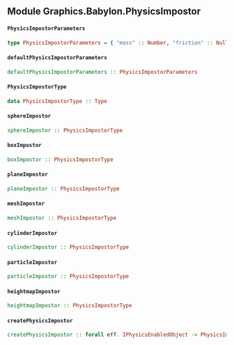 ## Module Graphics.Babylon.PhysicsImpostor

#### `PhysicsImpostorParameters`

``` purescript
type PhysicsImpostorParameters = { "mass" :: Number, "friction" :: Nullable Number, "restitution" :: Nullable Number, "nativeOptions" :: Nullable Foreign }
```

#### `defaultPhysicsImpostorParameters`

``` purescript
defaultPhysicsImpostorParameters :: PhysicsImpostorParameters
```

#### `PhysicsImpostorType`

``` purescript
data PhysicsImpostorType :: Type
```

#### `sphereImpostor`

``` purescript
sphereImpostor :: PhysicsImpostorType
```

#### `boxImpostor`

``` purescript
boxImpostor :: PhysicsImpostorType
```

#### `planeImpostor`

``` purescript
planeImpostor :: PhysicsImpostorType
```

#### `meshImpostor`

``` purescript
meshImpostor :: PhysicsImpostorType
```

#### `cylinderImpostor`

``` purescript
cylinderImpostor :: PhysicsImpostorType
```

#### `particleImpostor`

``` purescript
particleImpostor :: PhysicsImpostorType
```

#### `heightmapImpostor`

``` purescript
heightmapImpostor :: PhysicsImpostorType
```

#### `createPhysicsImpostor`

``` purescript
createPhysicsImpostor :: forall eff. IPhysicsEnabledObject -> PhysicsImpostorType -> PhysicsImpostorParameters -> Scene -> Eff ("babylon" :: BABYLON | eff) PhysicsImpostor
```


